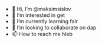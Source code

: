 - 👋 Hi, I’m @maksimsislov
- 👀 I’m interested in get
- 🌱 I’m currently learning fair
- 💞️ I’m looking to collaborate on dap
- 📫 How to reach me hleb

<!---
maksimsislov/maksimsislov is a ✨ special ✨ repository because its `README.md` (this file) appears on your GitHub profile.
You can click the Preview link to take a look at your changes.
--->
